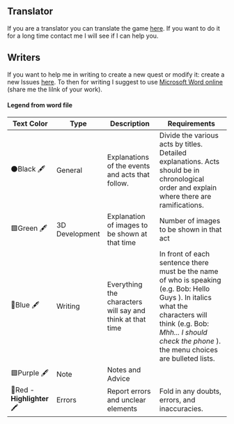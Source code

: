 ## Translator

If you are a translator you can translate the game [here](https://crowdin.com/project/ABFD). If you want to do it for a long time contact me I will see if I can help you.

## Writers

If you want to help me in writing to create a new quest or modify it: create a new Issues [here](https://drincs-website.web.app/report). To then for writing I suggest to use [Microsoft Word online](https://www.microsoft.com/it-it/microsoft-365/free-office-online-for-the-web) (share me the lilnk of your work).

#### Legend from word file
| Text Color | Type  | Description | Requirements |
| ------------- | ------------- | ------------- | ------------- |
| ⚫Black 🖋️ | General  | Explanations of the events and acts that follow. |Divide the various acts by titles. Detailed explanations. Acts should be in chronological order and explain where there are ramifications.  |
| 🟩Green 🖋️ | 3D Development | Explanation of images to be shown at that time| Number of images to be shown in that act  |
| 🔵Blue 🖋️ | Writing | Everything the characters will say and think at that time | In front of each sentence there must be the name of who is speaking (e.g. Bob: Hello Guys ).   In italics what the characters will think (e.g. Bob: _Mhh... I should check the phone_ ).    the menu choices are bulleted lists.  |
| 🟪Purple 🖋️  | Note | Notes and Advice  | | 
| 🔴Red - **Highlighter** 🖍️ | Errors | Report errors and unclear elements | Fold in any doubts, errors, and inaccuracies.|
